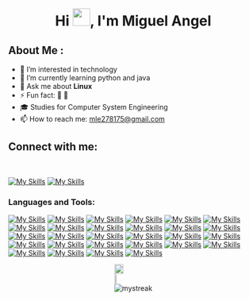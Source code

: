 
<h1 align="center">Hi <img src="https://media.giphy.com/media/hvRJCLFzcasrR4ia7z/giphy.gif" width="35">, I'm Miguel Angel</h1>

## About Me :
- 👀 I’m interested in technology
- 🌱 I’m currently learning python and java
- 💬 Ask me about **Linux**
- ⚡ Fun fact: 🎥 🐧
- 🎓 Studies for Computer System Engineering
- 📫 How to reach me: mle278175@gmail.com

## Connect with me:

<br>

[![My Skills](https://skillicons.dev/icons?i=instagram)](https://www.instagram.com/miguelanggel_?igsh=MTNsdXl3cjU1OTU5) [![My Skills](https://skillicons.dev/icons?i=linkedin)](https://www.linkedin.com/in/miguel-angel-ba487026b/)
<br>


<!-- LENGUAJES Y HERRAMIENTAS -->
<h3 align="left">Languages and Tools:</h3>

<!--[![My Skills](https://skillicons.dev/icons?i=python,c,cpp,java,js,html,css,r,mysql,php,pycharm,idea,vscode,visualstudio,sublime,atom,eclipse,git,github,powershell,windows,linux,ubuntu,mint,stackoverflow)](https://skillicons.dev) 
-->

<!--[![My Skills](https://skillicons.dev/icons?i=c,cpp,js,html,css)](https://skillicons.dev)-->

[![My Skills](https://skillicons.dev/icons?i=python)](https://www.python.org/) [![My Skills](https://skillicons.dev/icons?i=java)](https://www.java.com/es/)
[![My Skills](https://skillicons.dev/icons?i=c)](https://www.w3schools.com/c/c_intro.php)
[![My Skills](https://skillicons.dev/icons?i=cpp)](https://www.w3schools.com/cpp/cpp_intro.asp)
[![My Skills](https://skillicons.dev/icons?i=js)](https://developer.mozilla.org/es/docs/Web/JavaScript)
[![My Skills](https://skillicons.dev/icons?i=html)](https://developer.mozilla.org/es/docs/Web/HTML)
[![My Skills](https://skillicons.dev/icons?i=css)](https://developer.mozilla.org/es/docs/Web/CSS)
[![My Skills](https://skillicons.dev/icons?i=r)](https://www.r-project.org/)
[![My Skills](https://skillicons.dev/icons?i=php)](https://www.php.net/)
[![My Skills](https://skillicons.dev/icons?i=mysql)](https://www.mysql.com/)
[![My Skills](https://skillicons.dev/icons?i=django)](https://www.djangoproject.com/)
[![My Skills](https://skillicons.dev/icons?i=pycharm)](https://www.jetbrains.com/es-es/pycharm/)
[![My Skills](https://skillicons.dev/icons?i=idea)](https://www.jetbrains.com/es-es/idea/)
[![My Skills](https://skillicons.dev/icons?i=vscode)](https://code.visualstudio.com/)
[![My Skills](https://skillicons.dev/icons?i=visualstudio)](https://visualstudio.microsoft.com/es/)
[![My Skills](https://skillicons.dev/icons?i=sublime)](https://www.sublimetext.com/)
[![My Skills](https://skillicons.dev/icons?i=atom)](https://atom-editor.cc/)
[![My Skills](https://skillicons.dev/icons?i=eclipse)](https://eclipseide.org/)
[![My Skills](https://skillicons.dev/icons?i=git)](https://git-scm.com/)
[![My Skills](https://skillicons.dev/icons?i=github)](https://github.com/)
[![My Skills](https://skillicons.dev/icons?i=powershell)](https://learn.microsoft.com/es-es/powershell/)
[![My Skills](https://skillicons.dev/icons?i=windows)](https://www.microsoft.com/es-mx/windows?r=1)
[![My Skills](https://skillicons.dev/icons?i=linux)](https://www.linux.org/)
[![My Skills](https://skillicons.dev/icons?i=ubuntu)](https://ubuntu.com/)
[![My Skills](https://skillicons.dev/icons?i=mint)](https://linuxmint.com/)
[![My Skills](https://skillicons.dev/icons?i=debian)](https://www.debian.org/index.es.html)
[![My Skills](https://skillicons.dev/icons?i=arch)](https://archlinux.org/)
[![My Skills](https://skillicons.dev/icons?i=stackoverflow)](https://stackoverflow.com/)


<!-- STATS Y LENGUAJES MAS USADOS -->
<div style="display:grid;align-items:center;justify-content:center">
  <img style="height:100%;width:49%;max-width: 100%" src="https://github-readme-stats.vercel.app/api?username=MiguelAnggel&theme=gotham&count_private=true&show_icons=true&include_all_commits=true"/>
  <img style="height:100%;width:49%;max-width: 10%" src="https://github-readme-stats.vercel.app/api/top-langs/?username=MiguelAnggel&layout=compact&theme=gotham&langs_count=8"/>

  <img src="https://github-readme-streak-stats.herokuapp.com/?user=MiguelAnggel&theme=gotham" alt="mystreak"/>
</div>


<!---
MiguelAnggel/MiguelAnggel is a ✨ special ✨ repository because its `README.md` (this file) appears on your GitHub profile.
You can click the Preview link to take a look at your changes.
--->
